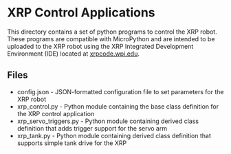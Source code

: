 # XRP Control Applications
This directory contains a set of python programs to control the XRP robot. These programs are compatible with MicroPython and are intended to be uploaded to the XRP robot using the XRP Integrated Development Environment (IDE) located at [xrpcode.wpi.edu](http://xrpcode.wpi.edu).

## Files
* config.json - JSON-formatted configuration file to set parameters for the XRP robot
* xrp_control.py - Python module containing the base class definition for the XRP control application
* xrp_servo_triggers.py - Python module containing derived class definition that adds trigger support for the servo arm
* xrp_tank.py - Python module containing derived class definition that supports simple tank drive for the XRP
##

